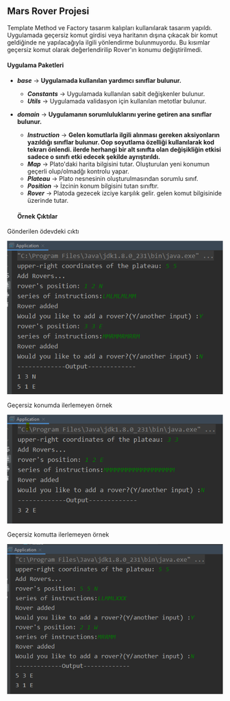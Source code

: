 ## Mars Rover Projesi
Template Method ve Factory tasarım kalıpları kullanılarak tasarım yapıldı.
Uygulamada geçersiz komut girdisi veya haritanın dışına çıkacak bir komut geldiğinde
ne yapılacağıyla ilgili yönlendirme bulunmuyordu. Bu kısımlar geçersiz komut olarak değerlendirilip
Rover'ın konumu değiştirilmedi.

#### Uygulama Paketleri
* ***base***    →  __Uygulamada kullanılan yardımcı sınıflar bulunur.__
    * ***Constants*** → Uygulamada  kullanılan sabit değişkenler bulunur.
    * ***Utils***     → Uygulamada validasyon için kullanılan metotlar bulunur.
* ***domain***    →  __Uygulamanın sorumluluklarını yerine getiren ana sınıflar bulunur.__
  * ***Instruction*** →  __Gelen komutlarla ilgili alınması gereken aksiyonların yazıldığı sınıflar bulunur. Oop soyutlama özelliği kullanılarak kod tekrarı önlendi. ilerde herhangi bir alt sınıfta olan değişikliğin etkisi sadece o sınıfı etki edecek şekilde ayrıştırıldı.__
  * ***Map***  → Plato'daki harita bilgisini tutar. Oluşturulan yeni konumun  geçerli olup/olmadğı kontrolu yapar.
  * ***Plateau*** →  Plato nesnesinin oluşturulmasından sorumlu sınıf.
  * ***Position*** →  İzcinin konum bilgisini tutan sınıftır.
  * ***Rover*** → Platoda gezecek izciye karşılık gelir. gelen komut bilgisinide üzerinde tutar. 
  
  
  #### Örnek Çıktılar
  
Gönderilen ödevdeki cıktı

![alt text](case1.PNG)
 
 
Geçersiz konumda ilerlemeyen örnek

 ![alt text](case2.PNG)
  
Geçersiz komutta ilerlemeyen örnek
  
   ![alt text](case3.PNG)